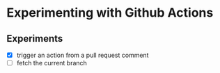 # Experimenting with Github Actions

## Experiments
- [x] trigger an action from a pull request comment
- [ ] fetch the current branch
